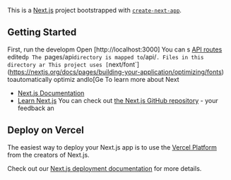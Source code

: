 This is a [Next.js](https://nextjs.org) project bootstrapped with [`create-next-app`](https://nextjs.org/docs/pages/api-reference/create-next-app).

## Getting Started

First, run the developm
Open [http://localhost:3000]
You can s
[API routes](https://nextjs.org/docs/pages/building-your-application/routng/ap-routes)
edited`p
The `pages/api` directory is mapped to `/api/`. Files in this directory ar
This project uses [`next/font`](https://nextjs.org/docs/pages/building-your-application/optimizing/fonts) toautomatically optimiz andlo[Ge
To learn more about Next
- [Next.js Documentation](https://nextjs.org/docs)
- [Learn Next.js](https://nextjs.org/learn-pages-router) 
You can check out [the Next.js GitHub repository](https://github.com/vercel/next.js) - your feedback an
## Deploy on Vercel

The easiest way to deploy your Next.js app is to use the [Vercel Platform](https://vercel.com/new?utm_medium=default-template&filter=next.js&utm_source=create-next-app&utm_campaign=create-next-app-readme) from the creators of Next.js.

Check out our [Next.js deployment documentation](https://nextjs.org/docs/pages/building-your-application/deploying) for more details.

